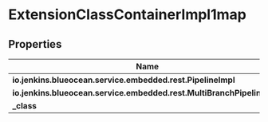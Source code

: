 
# ExtensionClassContainerImpl1map

## Properties
Name | Type | Description | Notes
------------ | ------------- | ------------- | -------------
**io.jenkins.blueocean.service.embedded.rest.PipelineImpl** | [**ExtensionClassImpl**](ExtensionClassImpl.md) |  |  [optional]
**io.jenkins.blueocean.service.embedded.rest.MultiBranchPipelineImpl** | [**ExtensionClassImpl**](ExtensionClassImpl.md) |  |  [optional]
**_class** | **kotlin.String** |  |  [optional]



